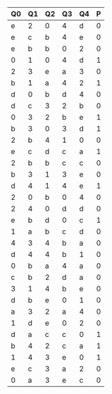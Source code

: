 | Q0 | Q1 | Q2 | Q3 | Q4 | P  |
| --- | --- | --- | --- | --- | --- |
|  e |  2 |  0 |  4 |  d |  0 |
|  e |  c |  b |  4 |  e |  0 |
|  e |  b |  b |  0 |  2 |  0 |
|  0 |  1 |  0 |  4 |  d |  1 |
|  2 |  3 |  e |  a |  3 |  0 |
|  b |  1 |  a |  4 |  2 |  1 |
|  d |  0 |  b |  d |  4 |  0 |
|  d |  c |  3 |  2 |  b |  0 |
|  0 |  3 |  2 |  b |  e |  1 |
|  b |  3 |  0 |  3 |  d |  1 |
|  2 |  b |  4 |  1 |  0 |  0 |
|  e |  c |  d |  c |  a |  1 |
|  2 |  b |  b |  c |  c |  0 |
|  b |  3 |  1 |  3 |  e |  0 |
|  d |  4 |  1 |  4 |  e |  1 |
|  2 |  0 |  b |  0 |  4 |  0 |
|  2 |  4 |  0 |  d |  d |  0 |
|  e |  b |  d |  0 |  c |  1 |
|  1 |  a |  b |  c |  d |  0 |
|  4 |  3 |  4 |  b |  a |  0 |
|  d |  4 |  4 |  b |  1 |  0 |
|  0 |  b |  a |  4 |  a |  0 |
|  c |  b |  2 |  d |  a |  0 |
|  3 |  1 |  4 |  b |  e |  0 |
|  d |  b |  e |  0 |  1 |  0 |
|  a |  3 |  2 |  a |  4 |  0 |
|  1 |  d |  e |  0 |  2 |  0 |
|  d |  a |  c |  c |  0 |  1 |
|  b |  4 |  2 |  c |  a |  1 |
|  1 |  4 |  3 |  e |  0 |  1 |
|  e |  c |  3 |  a |  2 |  0 |
|  0 |  a |  3 |  e |  c |  0 |
